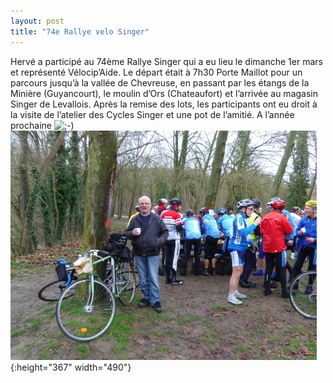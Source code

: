 ```yaml
---
layout: post
title: "74e Rallye velo Singer"
---
```



Hervé a participé au 74ème Rallye Singer qui a eu lieu le dimanche 1er mars et représenté Vélocip’Aide.
Le départ était à 7h30 Porte Maillot pour un parcours jusqu’à la vallée de Chevreuse, en passant par les étangs de la Minière (Guyancourt), le moulin d’Ors (Chateaufort) et l’arrivée au magasin Singer de Levallois. Après la remise des lots, les participants ont eu droit à la visite de l’atelier des Cycles Singer et une pot de l’amitié. 
A l’année prochaine ![;-)](/assets/icon_wink.gif)<br/>
![](/assets/velocipaide-rallye-velo-Singer-490x367.jpg "velocipaide-rallye velo Singer"){:height="367" width="490"}
